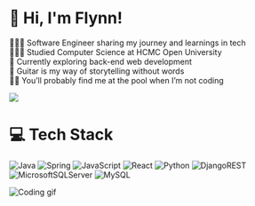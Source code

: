 # 👋 Hi, I'm Flynn!
👨🏻‍💻 Software Engineer sharing my journey and learnings in tech<br>👨🏻‍🎓 Studied Computer Science at HCMC Open University<br>💭 Currently exploring back-end web development<br>🎸 Guitar is my way of storytelling without words<br>🏊‍♂️ You’ll probably find me at the pool when I’m not coding


![](https://github-readme-stats.vercel.app/api?username=DungIT910&theme=neon&hide_border=true&include_all_commits=false&count_private=false)<br/>


# 💻 Tech Stack
![Java](https://img.shields.io/badge/java-%23ED8B00.svg?style=for-the-badge&logo=openjdk&logoColor=white) ![Spring](https://img.shields.io/badge/spring-%236DB33F.svg?style=for-the-badge&logo=spring&logoColor=white) ![JavaScript](https://img.shields.io/badge/javascript-%23323330.svg?style=for-the-badge&logo=javascript&logoColor=%23F7DF1E) ![React](https://img.shields.io/badge/react-%2320232a.svg?style=for-the-badge&logo=react&logoColor=%2361DAFB) ![Python](https://img.shields.io/badge/python-3670A0?style=for-the-badge&logo=python&logoColor=ffdd54) ![DjangoREST](https://img.shields.io/badge/DJANGO-REST-ff1709?style=for-the-badge&logo=django&logoColor=white&color=ff1709&labelColor=gray) <br/>![MicrosoftSQLServer](https://img.shields.io/badge/Microsoft%20SQL%20Server-CC2927?style=for-the-badge&logo=microsoft%20sql%20server&logoColor=white) ![MySQL](https://img.shields.io/badge/mysql-4479A1.svg?style=for-the-badge&logo=mysql&logoColor=white)

![Coding gif](https://i.redd.it/12qyupc24fkd1.gif)
